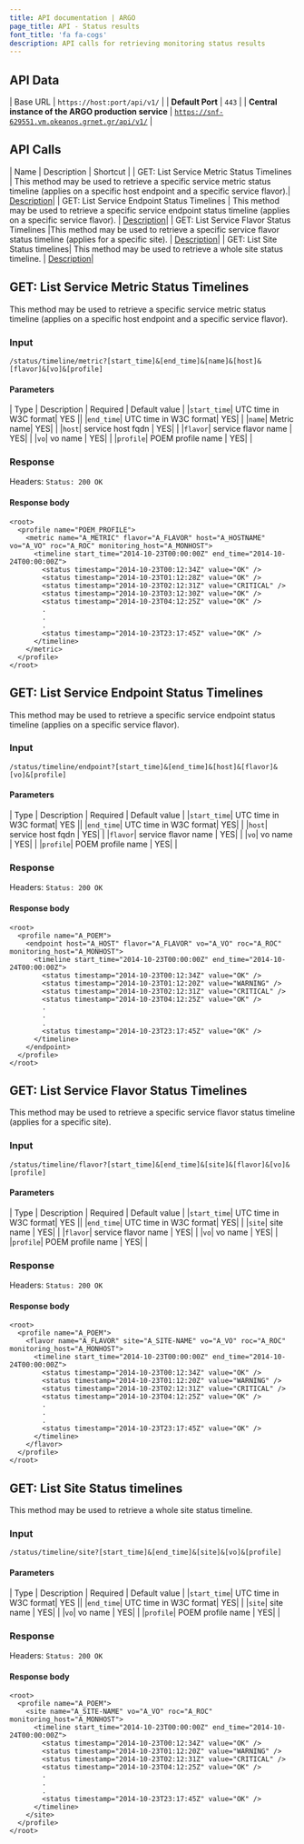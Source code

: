 ```yaml
---
title: API documentation | ARGO
page_title: API - Status results
font_title: 'fa fa-cogs'
description: API calls for retrieving monitoring status results
---
```


## API Data

| Base URL | <code>https://host:port/api/v1/</code> |
| **Default Port**         | <code>443</code>  |
| **Central instance of the ARGO production service** |  <code>https://snf-629551.vm.okeanos.grnet.gr/api/v1/</code> |

## API Calls

| Name  | Description | Shortcut |
| GET: List Service Metric Status Timelines | This method may be used to retrieve a specific service metric status timeline (applies on a specific host endpoint and a specific service flavor).|<a href="#1"> Description</a>|
| GET: List Service Endpoint Status Timelines | This method may be used to retrieve a specific service endpoint status timeline (applies on a specific service flavor). | <a href="#2"> Description</a>|
| GET: List Service Flavor Status Timelines |This method may be used to retrieve a specific service flavor status timeline (applies for a specific site). | <a href="#3"> Description</a>|
| GET: List Site Status timelines| This method may be used to retrieve a whole site status timeline. | <a href="#4"> Description</a>|


<a id="1"></a>

## GET: List Service Metric Status Timelines

This method may be used to retrieve a specific service metric status timeline (applies on a specific host endpoint and a specific service flavor).

### Input

    /status/timeline/metric?[start_time]&[end_time]&[name]&[host]&[flavor]&[vo]&[profile]

#### Parameters

| Type | Description | Required | Default value |
|`start_time`| UTC time in W3C format| YES ||
|`end_time`| UTC time in W3C format| YES| |
|`name`| Metric name| YES| |
|`host`| service host fqdn | YES| |
|`flavor`| service flavor name | YES| |
|`vo`| vo name | YES| |
|`profile`| POEM profile name | YES| |

### Response

Headers: `Status: 200 OK`

#### Response body

    <root>
      <profile name="POEM_PROFILE">
        <metric name="A_METRIC" flavor="A_FLAVOR" host="A_HOSTNAME" vo="A_VO" roc="A_ROC" monitoring_host="A_MONHOST">
          <timeline start_time="2014-10-23T00:00:00Z" end_time="2014-10-24T00:00:00Z">
            <status timestamp="2014-10-23T00:12:34Z" value="OK" />
            <status timestamp="2014-10-23T01:12:28Z" value="OK" />
            <status timestamp="2014-10-23T02:12:31Z" value="CRITICAL" />
            <status timestamp="2014-10-23T03:12:30Z" value="OK" />
            <status timestamp="2014-10-23T04:12:25Z" value="OK" />
            .
            .
            .
            <status timestamp="2014-10-23T23:17:45Z" value="OK" />
          </timeline>
        </metric>
      </profile>
    </root>

<a id="2"></a>

## GET: List Service Endpoint Status Timelines

This method may be used to retrieve a specific service endpoint status timeline (applies on a specific service flavor).

### Input

    /status/timeline/endpoint?[start_time]&[end_time]&[host]&[flavor]&[vo]&[profile]

#### Parameters

| Type | Description | Required | Default value |
|`start_time`| UTC time in W3C format| YES ||
|`end_time`| UTC time in W3C format| YES| |
|`host`| service host fqdn | YES| |
|`flavor`| service flavor name | YES| |
|`vo`| vo name | YES| |
|`profile`| POEM profile name | YES| |

### Response

Headers: `Status: 200 OK`

#### Response body

    <root>
      <profile name="A_POEM">
        <endpoint host="A_HOST" flavor="A_FLAVOR" vo="A_VO" roc="A_ROC" monitoring_host="A_MONHOST">
          <timeline start_time="2014-10-23T00:00:00Z" end_time="2014-10-24T00:00:00Z">
            <status timestamp="2014-10-23T00:12:34Z" value="OK" />
            <status timestamp="2014-10-23T01:12:20Z" value="WARNING" />
            <status timestamp="2014-10-23T02:12:31Z" value="CRITICAL" />
            <status timestamp="2014-10-23T04:12:25Z" value="OK" />
            .
            .
            .
            <status timestamp="2014-10-23T23:17:45Z" value="OK" />
          </timeline>
        </endpoint>
      </profile>
    </root>


<a id="3"></a>

## GET: List Service Flavor Status Timelines

This method may be used to retrieve a specific service flavor status timeline (applies for a specific site).

### Input

    /status/timeline/flavor?[start_time]&[end_time]&[site]&[flavor]&[vo]&[profile]

#### Parameters

| Type | Description | Required | Default value |
|`start_time`| UTC time in W3C format| YES ||
|`end_time`| UTC time in W3C format| YES| |
|`site`| site name | YES| |
|`flavor`| service flavor name | YES| |
|`vo`| vo name | YES| |
|`profile`| POEM profile name | YES| |

### Response

Headers: `Status: 200 OK`

#### Response body

    <root>
      <profile name="A_POEM">
        <flavor name="A_FLAVOR" site="A_SITE-NAME" vo="A_VO" roc="A_ROC" monitoring_host="A_MONHOST">
          <timeline start_time="2014-10-23T00:00:00Z" end_time="2014-10-24T00:00:00Z">
            <status timestamp="2014-10-23T00:12:34Z" value="OK" />
            <status timestamp="2014-10-23T01:12:20Z" value="WARNING" />
            <status timestamp="2014-10-23T02:12:31Z" value="CRITICAL" />
            <status timestamp="2014-10-23T04:12:25Z" value="OK" />
            .
            .
            .
            <status timestamp="2014-10-23T23:17:45Z" value="OK" />
          </timeline>
        </flavor>
      </profile>
    </root>


<a id="4"></a>

## GET: List Site Status timelines

This method may be used to retrieve a whole site status timeline.

### Input

    /status/timeline/site?[start_time]&[end_time]&[site]&[vo]&[profile]


#### Parameters

| Type | Description | Required | Default value |
|`start_time`| UTC time in W3C format| YES ||
|`end_time`| UTC time in W3C format| YES| |
|`site`| site name | YES| |
|`vo`| vo name | YES| |
|`profile`| POEM profile name | YES| |


### Response

Headers: `Status: 200 OK`

#### Response body

    <root>
      <profile name="A_POEM">
        <site name="A_SITE-NAME" vo="A_VO" roc="A_ROC" monitoring_host="A_MONHOST">
          <timeline start_time="2014-10-23T00:00:00Z" end_time="2014-10-24T00:00:00Z">
            <status timestamp="2014-10-23T00:12:34Z" value="OK" />
            <status timestamp="2014-10-23T01:12:20Z" value="WARNING" />
            <status timestamp="2014-10-23T02:12:31Z" value="CRITICAL" />
            <status timestamp="2014-10-23T04:12:25Z" value="OK" />
            .
            .
            .
            <status timestamp="2014-10-23T23:17:45Z" value="OK" />
          </timeline>
        </site>
      </profile>
    </root>


